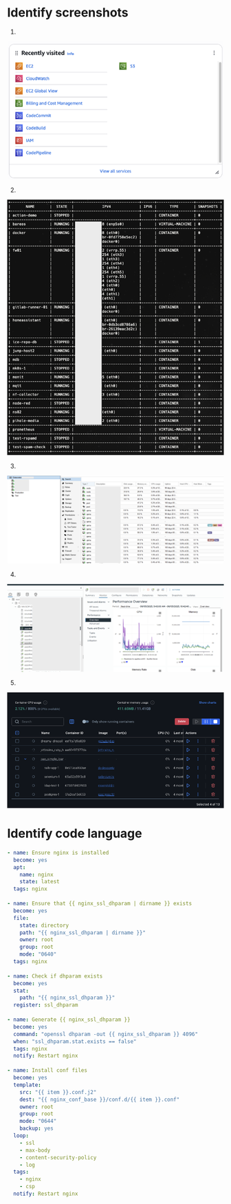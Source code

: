 # Identify screenshots
1. 
![Screenshot 1](attachments/Screenshot_01.png)


2. 
![Screenshot 2](attachments/Screenshot_02.png)


3. 
![Screenshot 3](attachments/Screenshot_03.png)


4. 
![Screenshot 4](attachments/Screenshot_04.png)


5. 
![Screenshot 5](attachments/Screenshot_05.png)

# Identify code language
```yaml
- name: Ensure nginx is installed
  become: yes
  apt:
    name: nginx
    state: latest
  tags: nginx

- name: Ensure that {{ nginx_ssl_dhparam | dirname }} exists
  become: yes
  file:
    state: directory
    path: "{{ nginx_ssl_dhparam | dirname }}"
    owner: root
    group: root
    mode: "0640"
  tags: nginx

- name: Check if dhparam exists
  become: yes
  stat:
    path: "{{ nginx_ssl_dhparam }}"
  register: ssl_dhparam

- name: Generate {{ nginx_ssl_dhparam }}
  become: yes
  command: "openssl dhparam -out {{ nginx_ssl_dhparam }} 4096"
  when: "ssl_dhparam.stat.exists == false"
  tags: nginx
  notify: Restart nginx

- name: Install conf files
  become: yes
  template:
    src: "{{ item }}.conf.j2"
    dest: "{{ nginx_conf_base }}/conf.d/{{ item }}.conf"
    owner: root
    group: root
    mode: "0644"
    backup: yes
  loop:
    - ssl
    - max-body
    - content-security-policy
    - log
  tags:
    - nginx
    - csp
  notify: Restart nginx
```
